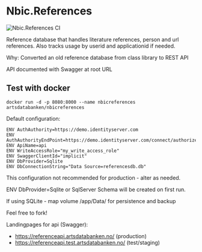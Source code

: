 # Nbic.References

![Nbic.References CI](https://github.com/Artsdatabanken/Nbic.References/actions/workflows/dotnetcore.yml/badge.svg)

Reference database that handles literature references, person and url references. Also tracks usage by userid and applicationid if needed.

Why: Converted an old reference database from class library to REST API

API documented with Swagger at root URL


## Test with docker
```<language>
docker run -d -p 8080:8000 --name nbicreferences artsdatabanken/nbicreferences
```

Default configuration:
```<language>
ENV AuthAuthority=https://demo.identityserver.com
ENV AuthAuthorityEndPoint=https://demo.identityserver.com/connect/authorize
ENV ApiName=api
ENV WriteAccessRole="my_write_access_role"
ENV SwaggerClientId="implicit"
ENV DbProvider=Sqlite
ENV DbConnectionString="Data Source=referencesdb.db"
```

This configuration not recommended for production - alter as needed.

ENV DbProvider=Sqlite or SqlServer
Schema will be created on first run.

If using SQLite - map volume /app/Data/ for persistence and backup 

Feel free to fork!

Landingpages for api (Swagger):

- https://referenceapi.artsdatabanken.no/ (production)
- https://referenceapi.test.artsdatabanken.no/ (test/staging)

